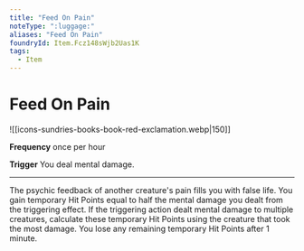```yaml
---
title: "Feed On Pain"
noteType: ":luggage:"
aliases: "Feed On Pain"
foundryId: Item.Fcz148sWjb2Uas1K
tags:
  - Item
---
```


# Feed On Pain
![[icons-sundries-books-book-red-exclamation.webp|150]]

**Frequency** once per hour

**Trigger** You deal mental damage.

* * *

The psychic feedback of another creature's pain fills you with false life. You gain temporary Hit Points equal to half the mental damage you dealt from the triggering effect. If the triggering action dealt mental damage to multiple creatures, calculate these temporary Hit Points using the creature that took the most damage. You lose any remaining temporary Hit Points after 1 minute.

